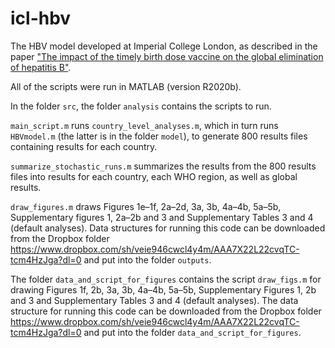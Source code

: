 # icl-hbv
The HBV model developed at Imperial College London, as described in the paper ["The impact of the timely birth dose vaccine on the global elimination of hepatitis B"](https://www.nature.com/articles/s41467-021-26475-6).

All of the scripts were run in MATLAB (version R2020b).

In the folder `src`, the folder `analysis` contains the scripts to run.

`main_script.m` runs `country_level_analyses.m`, which in turn runs `HBVmodel.m` (the latter is in the folder `model`), to generate 800 results files containing results for each country.

`summarize_stochastic_runs.m` summarizes the results from the 800 results files into results for each country, each WHO region, as well as global results.

`draw_figures.m` draws Figures 1e&ndash;1f, 2a&ndash;2d, 3a, 3b, 4a&ndash;4b, 5a&ndash;5b, Supplementary figures 1, 2a&ndash;2b and 3 and Supplementary Tables 3 and 4 (default analyses). Data structures for running this code can be downloaded from the Dropbox folder <https://www.dropbox.com/sh/veie946cwcl4y4m/AAA7X22L22cvqTC-tcm4HzJga?dl=0> and put into the folder `outputs`.

The folder `data_and_script_for_figures` contains the script `draw_figs.m` for drawing Figures 1f, 2b, 3a, 3b, 4a&ndash;4b, 5a&ndash;5b, Supplementary Figures 1, 2b and 3 and Supplementary Tables 3 and 4 (default analyses). The data structure for running this code can be downloaded from the Dropbox folder <https://www.dropbox.com/sh/veie946cwcl4y4m/AAA7X22L22cvqTC-tcm4HzJga?dl=0> and put into the folder `data_and_script_for_figures`.

